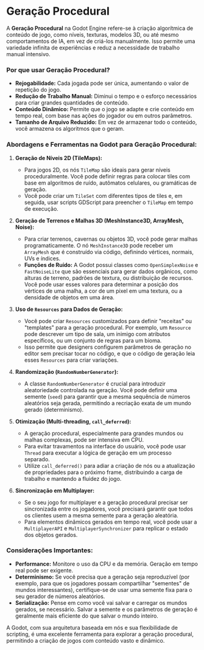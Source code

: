 # Geração Procedural

A **Geração Procedural** na Godot Engine refere-se à criação algorítmica de conteúdo de jogo, como níveis, texturas, modelos 3D, ou até mesmo comportamentos de IA, em vez de criá-los manualmente. Isso permite uma variedade infinita de experiências e reduz a necessidade de trabalho manual intensivo.

### Por que usar Geração Procedural?

*   **Rejogabilidade:** Cada jogada pode ser única, aumentando o valor de repetição do jogo.
*   **Redução de Trabalho Manual:** Diminui o tempo e o esforço necessários para criar grandes quantidades de conteúdo.
*   **Conteúdo Dinâmico:** Permite que o jogo se adapte e crie conteúdo em tempo real, com base nas ações do jogador ou em outros parâmetros.
*   **Tamanho de Arquivo Reduzido:** Em vez de armazenar todo o conteúdo, você armazena os algoritmos que o geram.

### Abordagens e Ferramentas na Godot para Geração Procedural:

1.  **Geração de Níveis 2D (TileMaps):**
    *   Para jogos 2D, os nós `TileMap` são ideais para gerar níveis proceduralmente. Você pode definir regras para colocar tiles com base em algoritmos de ruído, autômatos celulares, ou gramáticas de geração.
    *   Você pode criar um `TileSet` com diferentes tipos de tiles e, em seguida, usar scripts GDScript para preencher o `TileMap` em tempo de execução.

2.  **Geração de Terrenos e Malhas 3D (MeshInstance3D, ArrayMesh, Noise):**
    *   Para criar terrenos, cavernas ou objetos 3D, você pode gerar malhas programaticamente. O nó `MeshInstance3D` pode receber um `ArrayMesh` que é construído via código, definindo vértices, normais, UVs e índices.
    *   **Funções de Ruído:** A Godot possui classes como `OpenSimplexNoise` e `FastNoiseLite` que são essenciais para gerar dados orgânicos, como alturas de terreno, padrões de textura, ou distribuição de recursos. Você pode usar esses valores para determinar a posição dos vértices de uma malha, a cor de um pixel em uma textura, ou a densidade de objetos em uma área.

3.  **Uso de `Resources` para Dados de Geração:**
    *   Você pode criar `Resources` customizados para definir "receitas" ou "templates" para a geração procedural. Por exemplo, um `Resource` pode descrever um tipo de sala, um inimigo com atributos específicos, ou um conjunto de regras para um bioma.
    *   Isso permite que designers configurem parâmetros de geração no editor sem precisar tocar no código, e que o código de geração leia esses `Resources` para criar variações.

4.  **Randomização (`RandomNumberGenerator`):**
    *   A classe `RandomNumberGenerator` é crucial para introduzir aleatoriedade controlada na geração. Você pode definir uma semente (`seed`) para garantir que a mesma sequência de números aleatórios seja gerada, permitindo a recriação exata de um mundo gerado (determinismo).

5.  **Otimização (Multi-threading, `call_deferred`):**
    *   A geração procedural, especialmente para grandes mundos ou malhas complexas, pode ser intensiva em CPU.
    *   Para evitar travamentos na interface do usuário, você pode usar `Thread` para executar a lógica de geração em um processo separado.
    *   Utilize `call_deferred()` para adiar a criação de nós ou a atualização de propriedades para o próximo frame, distribuindo a carga de trabalho e mantendo a fluidez do jogo.

6.  **Sincronização em Multiplayer:**
    *   Se o seu jogo for multiplayer e a geração procedural precisar ser sincronizada entre os jogadores, você precisará garantir que todos os clientes usem a mesma semente para a geração aleatória.
    *   Para elementos dinâmicos gerados em tempo real, você pode usar a `MultiplayerAPI` e `MultiplayerSynchronizer` para replicar o estado dos objetos gerados.

### Considerações Importantes:

*   **Performance:** Monitore o uso da CPU e da memória. Geração em tempo real pode ser exigente.
*   **Determinismo:** Se você precisa que a geração seja reproduzível (por exemplo, para que os jogadores possam compartilhar "sementes" de mundos interessantes), certifique-se de usar uma semente fixa para o seu gerador de números aleatórios.
*   **Serialização:** Pense em como você vai salvar e carregar os mundos gerados, se necessário. Salvar a semente e os parâmetros de geração é geralmente mais eficiente do que salvar o mundo inteiro.

A Godot, com sua arquitetura baseada em nós e sua flexibilidade de scripting, é uma excelente ferramenta para explorar a geração procedural, permitindo a criação de jogos com conteúdo vasto e dinâmico.
